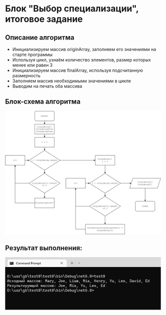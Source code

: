 # Блок "Выбор специализации", итоговое задание

## Описание алгоритма

- Инициализируем массив originArray, заполняем его значениями на старте программы
- Используя цикл, узнаём количество элементов, размер которых менее или равен 3
- Инициализируем массив finalArray, используя подсчитанную размерность
- Заполняем массив необходимыми значениями в цикле
- Выводим на печать оба массива
 
## Блок-схема алгоритма
 
![блок-схема алгоритма](/img/test0.drawio.png)

## Результат выполнения:
 
![результат работы программы](/img/run.png)
